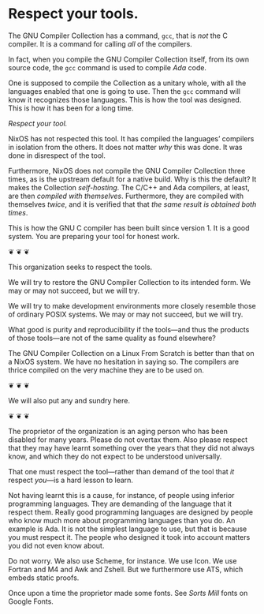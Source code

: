 # Respect your tools.

The GNU Compiler Collection has a command, `gcc`, that is *not* the C
compiler. It is a command for calling *all* of the compilers.

In fact, when you compile the GNU Compiler Collection itself, from its
own source code, the `gcc` command is used to compile *Ada* code.

One is supposed to compile the Collection as a unitary whole, with all
the languages enabled that one is going to use. Then the `gcc` command
will know it recognizes those languages. This is how the tool was
designed. This is how it has been for a long time.

*Respect your tool.*

NixOS has not respected this tool. It has compiled the languages’
compilers in isolation from the others. It does not matter *why* this
was done. It was done in disrespect of the tool.

Furthermore, NixOS does not compile the GNU Compiler Collection three
times, as is the upstream default for a native build. Why is this the
default? It makes the Collection *self-hosting*. The C/C++ and Ada
compilers, at least, are then *compiled with themselves*. Furthermore,
they are compiled with themselves *twice*, and it is verified that
that *the same result is obtained both times*.

This is how the GNU C compiler has been built since version 1. It is a
good system. You are preparing your tool for honest work.

❦ ❦ ❦

This organization seeks to respect the tools.

We will try to restore the GNU Compiler Collection to its intended
form. We may or may not succeed, but we will try.

We will try to make development environments more closely resemble
those of ordinary POSIX systems. We may or may not succeed, but we
will try.

What good is purity and reproducibility if the tools—and thus the
products of those tools—are not of the same quality as found
elsewhere?

The GNU Compiler Collection on a Linux From Scratch is better than
that on a NixOS system. We have no hesitation in saying so. The
compilers are thrice compiled on the very machine they are to be used
on.

❦ ❦ ❦

We will also put any and sundry here.

❦ ❦ ❦

The proprietor of the organization is an aging person who has been
disabled for many years. Please do not overtax them. Also please
respect that they may have learnt something over the years that they
did not always know, and which they do not expect to be understood
universally.

That one must respect the tool—rather than demand of the tool that *it*
respect *you*—is a hard lesson to learn.

Not having learnt this is a cause, for instance, of people using
inferior programming languages. They are demanding of the language
that it respect them.  Really good programming languages are designed
by people who know much more about programming languages than you
do. An example is Ada. It is not the simplest language to use, but
that is because you must respect it. The people who designed it took
into account matters you did not even know about.

Do not worry. We also use Scheme, for instance. We use Icon. We use
Fortran and M4 and Awk and Zshell. But we furthermore use ATS, which
embeds static proofs.

Once upon a time the proprietor made some fonts. See *Sorts Mill*
fonts on Google Fonts.
